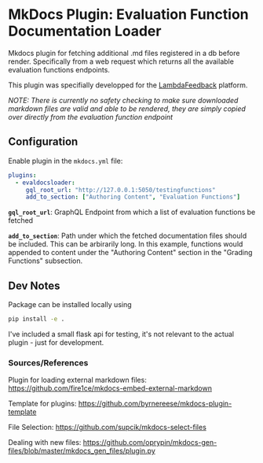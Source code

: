 # MkDocs Plugin: Evaluation Function Documentation Loader
Mkdocs plugin for fetching additional .md files registered in a db before render. Specifically from a web request which returns all the available evaluation functions endpoints.

This plugin was specifially developped for the [LambdaFeedback](https://lambdafeedback.com) platform.

*NOTE: There is currently no safety checking to make sure downloaded markdown files are valid and able to be rendered, they are simply copied over directly from the evaluation function endpoint*

## Configuration 
Enable plugin in the `mkdocs.yml` file:
```yaml
plugins:
  - evaldocsloader:
     gql_root_url: "http://127.0.0.1:5050/testingfunctions"
     add_to_section: ["Authoring Content", "Evaluation Functions"]
```

**`gql_root_url`**: GraphQL Endpoint from which a list of evaluation functions be fetched

**`add_to_section`**: Path under which the fetched documentation files should be included. This can be arbirarily long. In this example, functions would appended to content under the "Authoring Content" section in the "Grading Functions" subsection.

## Dev Notes
Package can be installed locally using 
```bash
pip install -e .
```

I've included a small flask api for testing, it's not relevant to the actual plugin - just for development.


### Sources/References

Plugin for loading external markdown files: https://github.com/fire1ce/mkdocs-embed-external-markdown

Template for plugins: https://github.com/byrnereese/mkdocs-plugin-template

File Selection: https://github.com/supcik/mkdocs-select-files

Dealing with new files: https://github.com/oprypin/mkdocs-gen-files/blob/master/mkdocs_gen_files/plugin.py